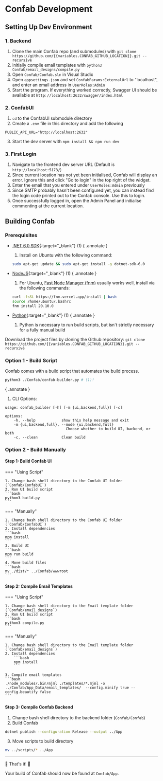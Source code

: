# Confab Development

## Setting Up Dev Environment

### 1. Backend

1. Clone the main Confab repo (and submodules) with `git clone https://github.com/{{variables.CONFAB_GITHUB_LOCATION}}.git --recursive`
1. Initially compile email templates with `python3 Confab/email_designs/compile.py`
1. Open `Confab/Confab.sln` in Visual Studio
1. Open `appsettings.json` and set `ConfabParams:ExternalUrl` to "localhost", and enter an email address in `UserRoles:Admin`
1. Start the program. If everything worked correctly, Swagger UI should be available at `http://localhost:2632/swagger/index.html`


### 2. ConfabUI

1. `cd` to the ConfabUI submodule directory
1. Create a `.env` file in this directory and add the following
```
PUBLIC_API_URL="http://localhost:2632"
```
3. Start the dev server with `npm install && npm run dev`

### 3. First Login

1. Navigate to the frontend dev server URL (Default is `http://localhost:5173/`)
1. Since current location has not yet been initialised, Confab will display an error. Ignore this and click "Go to login" in the top right of the widget.
1. Enter the email that you entered under `UserRoles:Admin` previously
1. Since SMTP probably hasn't been configured yet, you can instead find the login code printed out to the Confab console. Use this to login.
1. Once successfully logged in, open the Admin Panel and initialise commenting at the current location.

## Building Confab

### Prerequisites

- [.NET 6.0 SDK](https://learn.microsoft.com/en-us/dotnet/core/install/){:target="_blank"} (1)
    { .annotate }

    1.  Install on Ubuntu with the following command: 
    ```bash
    sudo apt-get update && sudo apt-get install -y dotnet-sdk-6.0
    ```

- [NodeJS](https://nodejs.org/en/download){:target="_blank"} (1)
    { .annotate }

    1.  For Ubuntu, [Fast Node Manager (fnm)](https://github.com/Schniz/fnm#using-a-script-macoslinux) usually works well, install via the following commands:
    ```bash
    curl -fsSL https://fnm.vercel.app/install | bash
    source /home/ubuntu/.bashrc
    fnm install 20.10.0
    ```

- [Python](https://www.python.org/downloads/){:target="_blank"} (1)
    { .annotate }

    1.  Python is necessary to run build scripts, but isn't strictly necessary for a fully manual build

Download the project files by cloning the Github repository: `git clone https://github.com/{{variables.CONFAB_GITHUB_LOCATION}}.git --recursive`

### Option 1 - Build Script

Confab comes with a build script that automates the build process. 
```python
python3 ./Confab/confab-builder.py # (1)!
```
{ .annotate }

1.  CLI Options:
```
usage: confab_builder [-h] [-m {ui,backend,full}] [-c]

options:
    -h, --help            show this help message and exit
    -m {ui,backend,full}, --mode {ui,backend,full}
                            Choose whether to build UI, backend, or both
    -c, --clean           Clean build
```
        
### Option 2 - Build Manually

#### Step 1: Build Confab UI

=== "Using Script"

    1. Change bash shell directory to the Confab UI folder (`Confab/ConfabUI`)
    2. Run UI build script
    ```bash
    python3 build.py
    ```

=== "Manually"

    1. Change bash shell directory to the Confab UI folder (`Confab/ConfabUI`)
    2. Install dependencies
    ```bash
    npm install
    ```
    3. Build UI
    ```bash
    npm run build
    ```
    4. Move build files
    ```bash
    mv ./dist/* ../Confab/wwwroot
    ```

#### Step 2: Compile Email Templates

=== "Using Script"

    1. Change bash shell directory to the Email template folder (`Confab/email_designs`)
    2. Run UI build script
    ```bash
    python3 compile.py
    ```

=== "Manually"

    1. Change bash shell directory to the Email template folder (`Confab/email_designs`)
    2. Install dependencies
        ```bash
        npm install
        ```
    
    3. Compile email templates
    ```bash
    ./node_modules/.bin/mjml ./templates/*.mjml -o ../Confab/App_Data/email_templates/  --config.minify true --config.beautify false 
    ```

#### Step 3: Compile Confab Backend

1. Change bash shell directory to the backend folder (`Confab/Confab`)
2. Build Confab
```bash
dotnet publish --configuration Release --output ../App
```
3. Move scripts to build directory
```bash
mv ../scripts/* ../App
```

---

🎉 That's it! 🎉

Your build of Confab should now be found at `Confab/App`.
